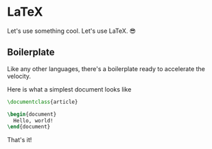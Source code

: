 # LaTeX

Let's use something cool. Let's use LaTeX. 😎

## Boilerplate

Like any other languages, there's a boilerplate ready to accelerate the velocity.

Here is what a simplest document looks like

```latex
\documentclass{article}

\begin{document}
  Hello, world!
\end{document}
```

That's it!
